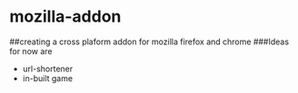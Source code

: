 # mozilla-addon
##creating a cross plaform addon for mozilla firefox and chrome
###Ideas for now are
* url-shortener
* in-built game

